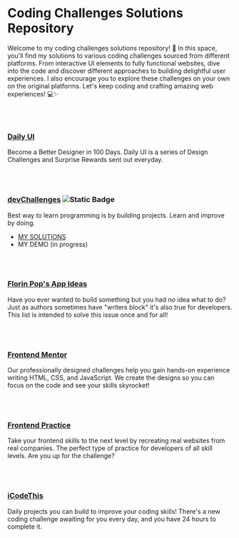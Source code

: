 # Coding Challenges Solutions Repository

Welcome to my coding challenges solutions repository! 🚀 In this space, you'll find my solutions to various coding challenges sourced from different platforms. From interactive UI elements to fully functional websites, dive into the code and discover different approaches to building delightful user experiences. I also encourage you to explore these challenges on your own on the original platforms. Let's keep coding and crafting amazing web experiences! 💻✨


<br><br>


### [Daily UI](https://www.dailyui.co/)
Become a Better Designer in 100 Days. Daily UI is a series of Design Challenges and Surprise Rewards sent out everyday.


<br><br>


### [devChallenges](https://devchallenges.io/) ![Static Badge](https://img.shields.io/badge/in%20progress-DAB225)
Best way to learn programming is by building projects. Learn and improve by doing.

* [MY SOLUTIONS](https://github.com/carla-ng/coding-challenges/tree/main/devchallenges)
* MY DEMO (in progress)


<br><br>


### [Florin Pop's App Ideas](https://github.com/florinpop17/app-ideas)
Have you ever wanted to build something but you had no idea what to do? Just as authors sometimes have "writers block" it's also true for developers. This list is intended to solve this issue once and for all!


<br><br>


### [Frontend Mentor](https://www.frontendmentor.io/)
 Our professionally designed challenges help you gain hands-on experience writing HTML, CSS, and JavaScript. We create the designs so you can focus on the code and see your skills skyrocket!


<br><br>


### [Frontend Practice](https://www.frontendpractice.com/)
Take your frontend skills to the next level by recreating real websites from real companies. The perfect type of practice for developers of all skill levels. Are you up for the challenge?


<br><br>


### [iCodeThis](https://icodethis.com/)
Daily projects you can build to improve your coding skills! There's a new coding challenge awaiting for you every day, and you have 24 hours to complete it.


<br><br>
